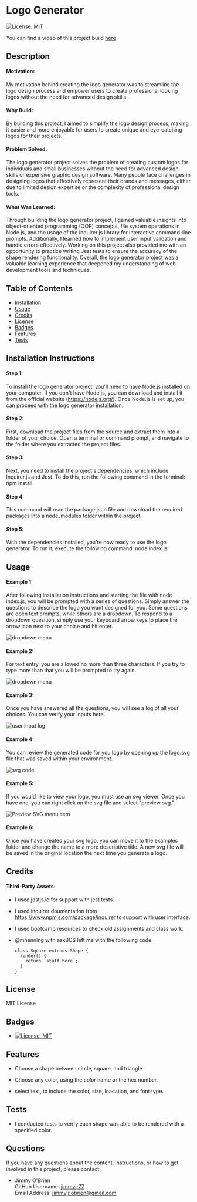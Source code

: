 # Logo Generator

[![License: MIT](https://img.shields.io/badge/License-MIT-yellow.svg)](https://opensource.org/licenses/MIT)  

You can find a video of this project build [here](https://drive.google.com/file/d/1MOux1fntETVqdj3-nFhjplAMVxia9Gjm/view)

## Description
#### Motivation:
My motivation behind creating the logo generator was to streamline the logo design process and empower users to create professional looking logos without the need for advanced design skills.

#### Why Build:
By building this project, I aimed to simplify the logo design process, making it easier and more enjoyable for users to create unique and eye-catching logos for their projects.

#### Problem Solved:
The logo generator project solves the problem of creating custom logos for individuals and small businesses without the need for advanced design skills or expensive graphic design software. Many people face challenges in designing logos that effectively represent their brands and messages, either due to limited design expertise or the complexity of professional design tools.

#### What Was Learned:
Through building the logo generator project, I gained valuable insights into object-oriented programming (OOP) concepts, file system operations in Node.js, and the usage of the Inquirer.js library for interactive command-line prompts. Additionally, I learned how to implement user input validation and handle errors effectively. Working on this project also provided me with an opportunity to practice writing Jest tests to ensure the accuracy of the shape rendering functionality. Overall, the logo generator project was a valuable learning experience that deepened my understanding of web development tools and techniques.

## Table of Contents
  * [Installation](#installation)
  * [Usage](#usage)
  * [Credits](#credits)
  * [License](#license)
  * [Badges](#badges)
  * [Features](#features)
  * [Tests](#tests)

## Installation Instructions
#### Step 1:
To install the logo generator project, you'll need to have Node.js installed on your computer. If you don't have Node.js, you can download and install it from the official website (https://nodejs.org/). Once Node.js is set up, you can proceed with the logo generator installation.

#### Step 2:
First, download the project files from the source and extract them into a folder of your choice. Open a terminal or command prompt, and navigate to the folder where you extracted the project files.

#### Step 3:
Next, you need to install the project's dependencies, which include Inquirer.js and Jest. To do this, run the following command in the terminal: npm install

#### Step 4:
This command will read the package.json file and download the required packages into a node_modules folder within the project.

#### Step 5:
With the dependencies installed, you're now ready to use the logo generator. To run it, execute the following command: node index.js

## Usage
#### Example 1:
After following installation instructions and starting the file with node index.js, you will be prompted with a series of questions. Simply answer the questions to describe the logo you want designed for you. Some questions are open text prompts, while others are a dropdown. To respond to a dropdown quesition, simply use your keyboard arrow keys to place the arrow icon next to your choice and hit enter.

![dropdown menu](./images/drop_down.png)

#### Example 2:
For text entry, you are allowed no more than three characters. If you try to type more than that you will be prompted to try again.

![dropdown menu](./images/3_char_max.png)

#### Example 3:
Once you have answered all the questions, you will see a log of all your choices. You can verify your inputs here. 

![user input log](./images/user_input_log.png)

#### Example 4:
You can review the generated code for you logo by opening up the logo.svg file that was saved within your environment. 

![svg code](./images/logo_svg_file.png)

#### Example 5:
If you would like to view your logo, you must use an svg viewer.  Once you have one, you can right click on the svg file and select "preview svg."

![Preview SVG menu item](./images/preview_svg.png)

#### Example 6:
Once you have created your svg logo, you can move it to the examples folder and change the name to a more descriptive title. A new svg file will be saved in the original location the next time you generate a logo.

## Credits
#### Third-Party Assets:

  * I used  jestjs.io for support with jest tests. 
  
  * I used inquirer doumentation from https://www.npmjs.com/package/inquirer to support with user interface.
  
  * I used bootcamp resources to check old assignments and class work.

  * @mhenning with askBCS left me with the following code.

            
        class Square extends Shape {
          render() {
            return `stuff here`;
          }
        }
          
## License
MIT License

## Badges
  * [![License: MIT](https://img.shields.io/badge/License-MIT-yellow.svg)](https://opensource.org/licenses/MIT)


## Features
  * Choose a shape between circle, square, and triangle

  * Choose any color, using the color name or the hex number.

  * select text, to include the color, size, loacation, and font type.

## Tests
  * I conducted tests to verify each shape was able to be rendered with a specified color.

## Questions 
If you have any questions about the content, instructions, or how to get involved in this project, please contact: 

  * Jimmy O'Brien    
    GitHub Username: [jimmyjr77](https://github.com/jimmyjr77/)    
    Email Address: jimmyjr.obrien@gmail.com    

